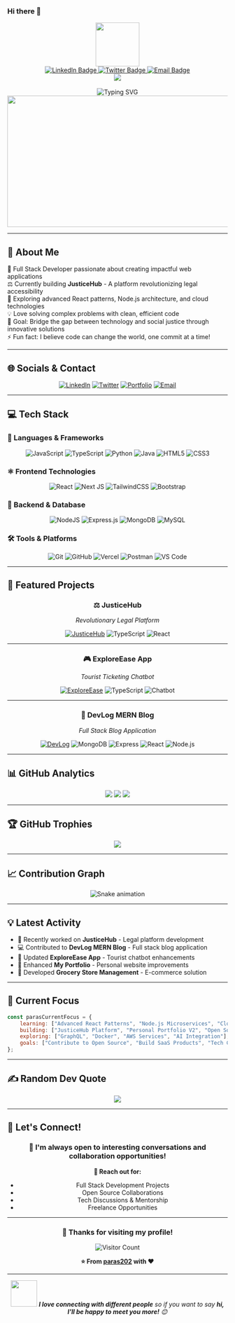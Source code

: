 ### Hi there 👋

<div id="header" align="center">
  <img src="https://media.giphy.com/media/qgQUggAC3Pfv687qPC/giphy.gif" width="100"/>
</div>

<div id="badges" align="center">
  <a href="https://www.linkedin.com/in/paras-singla/">
    <img src="https://img.shields.io/badge/LinkedIn-blue?style=for-the-badge&logo=linkedin&logoColor=white" alt="LinkedIn Badge"/>
  </a>
  <a href="https://twitter.com/paras202">
    <img src="https://img.shields.io/badge/Twitter-blue?style=for-the-badge&logo=twitter&logoColor=white" alt="Twitter Badge"/>
  </a>
  <a href="mailto:paras.singla@example.com">
    <img src="https://img.shields.io/badge/Email-red?style=for-the-badge&logo=gmail&logoColor=white" alt="Email Badge"/>
  </a>
</div>

<div align="center">
  <img src="https://komarev.com/ghpvc/?username=paras202&style=flat-square&color=blue"/>
</div>

<br />

<div align="center">
  <img src="https://readme-typing-svg.herokuapp.com?color=%2336BCF7&size=32&center=true&vCenter=true&width=600&height=50&lines=Hi+there+%F0%9F%91%8B%2C+I'm+Paras+Singla;Hello+World%2C+I'm+Software+Engineer+%F0%9F%91%8B;Full+Stack+Developer+%F0%9F%9A%80;Building+Justice+%26+Innovation+%E2%9A%96%EF%B8%8F;MERN+Stack+Enthusiast+%F0%9F%92%BB;Always+Learning+New+Technologies+%F0%9F%8C%B1" alt="Typing SVG" />
</div>

<div align="center">
  <img src="https://media.giphy.com/media/dWesBcTLavkZuG35MI/giphy.gif" width="600" height="300"/>
</div>

---

## 💫 About Me

🚀 Full Stack Developer passionate about creating impactful web applications  
⚖️ Currently building **JusticeHub** - A platform revolutionizing legal accessibility  
🌱 Exploring advanced React patterns, Node.js architecture, and cloud technologies  
💡 Love solving complex problems with clean, efficient code  
🎯 Goal: Bridge the gap between technology and social justice through innovative solutions  
⚡ Fun fact: I believe code can change the world, one commit at a time!

---

## 🌐 Socials & Contact

<div align="center">
  
[![LinkedIn](https://img.shields.io/badge/LinkedIn-%230077B5.svg?logo=linkedin&logoColor=white&style=for-the-badge)](https://linkedin.com/in/paras-singla)
[![Twitter](https://img.shields.io/badge/Twitter-%231DA1F2.svg?logo=Twitter&logoColor=white&style=for-the-badge)](https://twitter.com/paras202)
[![Portfolio](https://img.shields.io/badge/Portfolio-%23000000.svg?style=for-the-badge&logo=firefox&logoColor=#FF7139)](https://paras-portfolio.vercel.app)
[![Email](https://img.shields.io/badge/Gmail-D14836?style=for-the-badge&logo=gmail&logoColor=white)](mailto:paras.singla@example.com)

</div>

---

## 💻 Tech Stack

### 🚀 Languages & Frameworks
<div align="center">
  
![JavaScript](https://img.shields.io/badge/javascript-%23323330.svg?style=for-the-badge&logo=javascript&logoColor=%23F7DF1E)
![TypeScript](https://img.shields.io/badge/typescript-%23007ACC.svg?style=for-the-badge&logo=typescript&logoColor=white)
![Python](https://img.shields.io/badge/python-3670A0?style=for-the-badge&logo=python&logoColor=ffdd54)
![Java](https://img.shields.io/badge/java-%23ED8B00.svg?style=for-the-badge&logo=openjdk&logoColor=white)
![HTML5](https://img.shields.io/badge/html5-%23E34F26.svg?style=for-the-badge&logo=html5&logoColor=white)
![CSS3](https://img.shields.io/badge/css3-%231572B6.svg?style=for-the-badge&logo=css3&logoColor=white)

</div>

### ⚛️ Frontend Technologies
<div align="center">
  
![React](https://img.shields.io/badge/react-%2320232a.svg?style=for-the-badge&logo=react&logoColor=%2361DAFB)
![Next JS](https://img.shields.io/badge/Next-black?style=for-the-badge&logo=next.js&logoColor=white)
![TailwindCSS](https://img.shields.io/badge/tailwindcss-%2338B2AC.svg?style=for-the-badge&logo=tailwind-css&logoColor=white)
![Bootstrap](https://img.shields.io/badge/bootstrap-%238511FA.svg?style=for-the-badge&logo=bootstrap&logoColor=white)

</div>

### 🔧 Backend & Database
<div align="center">
  
![NodeJS](https://img.shields.io/badge/node.js-6DA55F?style=for-the-badge&logo=node.js&logoColor=white)
![Express.js](https://img.shields.io/badge/express.js-%23404d59.svg?style=for-the-badge&logo=express&logoColor=%2361DAFB)
![MongoDB](https://img.shields.io/badge/MongoDB-%234ea94b.svg?style=for-the-badge&logo=mongodb&logoColor=white)
![MySQL](https://img.shields.io/badge/mysql-%2300000f.svg?style=for-the-badge&logo=mysql&logoColor=white)

</div>

### 🛠️ Tools & Platforms
<div align="center">
  
![Git](https://img.shields.io/badge/git-%23F05033.svg?style=for-the-badge&logo=git&logoColor=white)
![GitHub](https://img.shields.io/badge/github-%23121011.svg?style=for-the-badge&logo=github&logoColor=white)
![Vercel](https://img.shields.io/badge/vercel-%23000000.svg?style=for-the-badge&logo=vercel&logoColor=white)
![Postman](https://img.shields.io/badge/Postman-FF6C37?style=for-the-badge&logo=postman&logoColor=white)
![VS Code](https://img.shields.io/badge/Visual%20Studio%20Code-0078d7.svg?style=for-the-badge&logo=visual-studio-code&logoColor=white)

</div>

---

## 🚀 Featured Projects

<div align="center">

### ⚖️ JusticeHub
*Revolutionary Legal Platform*
  
[![JusticeHub](https://img.shields.io/badge/View%20Project-FF6B6B?style=for-the-badge&logo=link&logoColor=white)](https://github.com/paras202/JusticeHub)
![TypeScript](https://img.shields.io/badge/TypeScript-007ACC?style=flat-square&logo=typescript&logoColor=white)
![React](https://img.shields.io/badge/React-20232A?style=flat-square&logo=react&logoColor=61DAFB)

---

### 🎮 ExploreEase App
*Tourist Ticketing Chatbot*
  
[![ExploreEase](https://img.shields.io/badge/View%20Project-4ECDC4?style=for-the-badge&logo=link&logoColor=white)](https://github.com/paras202/ExploreEase-app)
![TypeScript](https://img.shields.io/badge/TypeScript-007ACC?style=flat-square&logo=typescript&logoColor=white)
![Chatbot](https://img.shields.io/badge/Chatbot-FF9500?style=flat-square&logo=robot&logoColor=white)

---

### 📝 DevLog MERN Blog
*Full Stack Blog Application*
  
[![DevLog](https://img.shields.io/badge/View%20Project-45B7D1?style=for-the-badge&logo=link&logoColor=white)](https://github.com/paras202/devlog-mern-blog)
![MongoDB](https://img.shields.io/badge/MongoDB-4EA94B?style=flat-square&logo=mongodb&logoColor=white)
![Express](https://img.shields.io/badge/Express-000000?style=flat-square&logo=express&logoColor=white)
![React](https://img.shields.io/badge/React-20232A?style=flat-square&logo=react&logoColor=61DAFB)
![Node.js](https://img.shields.io/badge/Node.js-339933?style=flat-square&logo=node.js&logoColor=white)

</div>

---

## 📊 GitHub Analytics

<div align="center">
  
![](https://github-readme-stats.vercel.app/api?username=paras202&theme=tokyonight&hide_border=false&include_all_commits=true&count_private=true)
![](https://github-readme-streak-stats.herokuapp.com/?user=paras202&theme=tokyonight&hide_border=false)
![](https://github-readme-stats.vercel.app/api/top-langs/?username=paras202&theme=tokyonight&hide_border=false&include_all_commits=true&count_private=true&layout=compact)

</div>

---

## 🏆 GitHub Trophies

<div align="center">
  
![](https://github-profile-trophy.vercel.app/?username=paras202&theme=tokyonight&no-frame=false&no-bg=false&margin-w=4)

</div>

---

## 📈 Contribution Graph

<div align="center">
  
![Snake animation](https://github.com/paras202/paras202/blob/output/github-contribution-grid-snake.svg)

</div>

---

## 💡 Latest Activity

<!--START_SECTION:activity-->
- 🚀 Recently worked on **JusticeHub** - Legal platform development
- 💻 Contributed to **DevLog MERN Blog** - Full stack blog application  
- 🔧 Updated **ExploreEase App** - Tourist chatbot enhancements
- 📱 Enhanced **My Portfolio** - Personal website improvements
- 🛒 Developed **Grocery Store Management** - E-commerce solution
<!--END_SECTION:activity-->

---

## 🎯 Current Focus

```javascript
const parasCurrentFocus = {
    learning: ["Advanced React Patterns", "Node.js Microservices", "Cloud Architecture"],
    building: ["JusticeHub Platform", "Personal Portfolio V2", "Open Source Tools"],
    exploring: ["GraphQL", "Docker", "AWS Services", "AI Integration"],
    goals: ["Contribute to Open Source", "Build SaaS Products", "Tech Community Growth"]
};
```

---

## ✍️ Random Dev Quote

<div align="center">
  
![](https://quotes-github-readme.vercel.app/api?type=horizontal&theme=tokyonight)

</div>

---

## 🤝 Let's Connect!

<div align="center">
  
### 💬 I'm always open to interesting conversations and collaboration opportunities!

**📧 Reach out for:**
- Full Stack Development Projects
- Open Source Collaborations  
- Tech Discussions & Mentorship
- Freelance Opportunities

</div>

---

<div align="center">
  
### 🎉 Thanks for visiting my profile! 
  
![Visitor Count](https://profile-counter.glitch.me/paras202/count.svg)

**⭐ From [paras202](https://github.com/paras202) with ❤️**

</div>

---

<div align="center">
  <img src="https://media.giphy.com/media/LnQjpWaON8nhr21vNW/giphy.gif" width="60"> <em><b>I love connecting with different people</b> so if you want to say <b>hi, I'll be happy to meet you more!</b> 😊</em>
</div>
